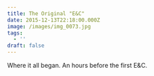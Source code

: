 ```yaml
---
title: The Original "E&C"
date: 2015-12-13T22:18:00.000Z
image: /images/img_0073.jpg
tags:
  - ''
draft: false
---
```

Where it all began.  An hours before the first E&C.
